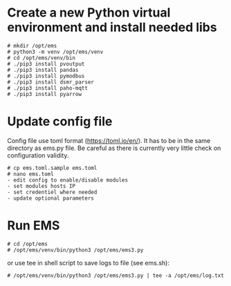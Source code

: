 # Create a new Python virtual environment and install needed libs

```console
# mkdir /opt/ems
# python3 -m venv /opt/ems/venv
# cd /opt/ems/venv/bin 
# ./pip3 install pvoutput
# ./pip3 install pandas
# ./pip3 install pymodbus
# ./pip3 install dsmr_parser
# ./pip3 install paho-mqtt
# ./pip3 install pyarrow
```

# Update config file

Config file use toml format (https://toml.io/en/).  It has to be in the same directory as ems.py file.  Be careful as there is currently very little check on configuration validity.

```console
# cp ems.toml.sample ems.toml
# nano ems.toml
- edit config to enable/disable modules
- set modules hosts IP
- set credentiel where needed
- update optional parameters
```

# Run EMS

```console
# cd /opt/ems
# /opt/ems/venv/bin/python3 /opt/ems/ems3.py
```

or use tee in shell script to save logs to file (see ems.sh):

```console
# /opt/ems/venv/bin/python3 /opt/ems/ems3.py | tee -a /opt/ems/log.txt
```